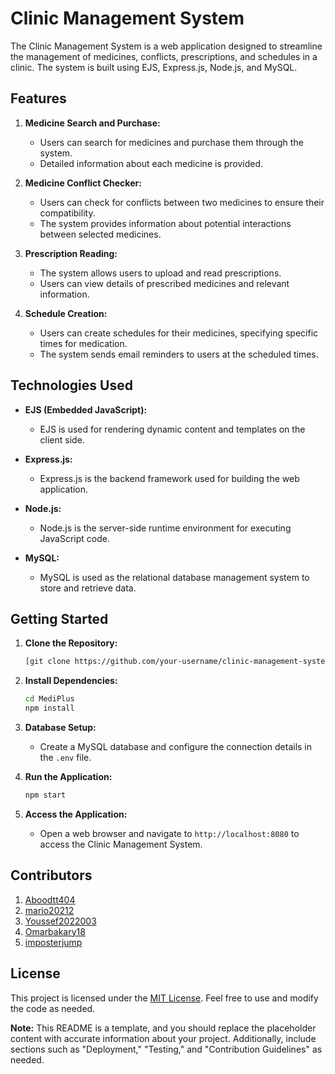 # Clinic Management System

The Clinic Management System is a web application designed to streamline the management of medicines, conflicts, prescriptions, and schedules in a clinic. The system is built using EJS, Express.js, Node.js, and MySQL.

## Features

1. **Medicine Search and Purchase:**
   - Users can search for medicines and purchase them through the system.
   - Detailed information about each medicine is provided.

2. **Medicine Conflict Checker:**
   - Users can check for conflicts between two medicines to ensure their compatibility.
   - The system provides information about potential interactions between selected medicines.

3. **Prescription Reading:**
   - The system allows users to upload and read prescriptions.
   - Users can view details of prescribed medicines and relevant information.

4. **Schedule Creation:**
   - Users can create schedules for their medicines, specifying specific times for medication.
   - The system sends email reminders to users at the scheduled times.

## Technologies Used

- **EJS (Embedded JavaScript):**
  - EJS is used for rendering dynamic content and templates on the client side.

- **Express.js:**
  - Express.js is the backend framework used for building the web application.

- **Node.js:**
  - Node.js is the server-side runtime environment for executing JavaScript code.

- **MySQL:**
  - MySQL is used as the relational database management system to store and retrieve data.

## Getting Started

1. **Clone the Repository:**
   ```bash
   [git clone https://github.com/your-username/clinic-management-system.git](https://github.com/mario20212/MediPlus)
   ```

2. **Install Dependencies:**
   ```bash
   cd MediPlus
   npm install
   ```

3. **Database Setup:**
   - Create a MySQL database and configure the connection details in the `.env` file.

4. **Run the Application:**
   ```bash
   npm start
   ```

5. **Access the Application:**
   - Open a web browser and navigate to `http://localhost:8080` to access the Clinic Management System.

## Contributors

1. [Aboodtt404](https://github.com/Aboodtt404)
2. [mario20212](https://github.com/mario20212)
3. [Youssef2022003](https://github.com/Youssef2022003)
4. [Omarbakary18](https://github.com/Omarbakary18)
5. [imposterjump](https://github.com/imposterjump)

## License

This project is licensed under the [MIT License](LICENSE). Feel free to use and modify the code as needed.

**Note:** This README is a template, and you should replace the placeholder content with accurate information about your project. Additionally, include sections such as "Deployment," "Testing," and "Contribution Guidelines" as needed.
